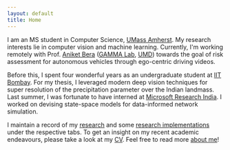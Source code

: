 ```yaml
---
layout: default
title: Home
---
```


I am an MS student in Computer Science, [UMass Amherst]. My research interests lie in computer vision and machine learning. Currently, I'm working remotely with Prof. [Aniket Bera] ([GAMMA Lab], [UMD]) towards the goal of risk assessment for autonomous vehicles through ego-centric driving videos. 


Before this, I spent four wonderful years as an undergraduate student at [IIT Bombay]. For my thesis, I leveraged modern deep vision techniques for super resolution of the precipitation parameter over the Indian landmass. Last summer, I was fortunate to have interned at [Microsoft Research India]. I worked on devising state-space models for data-informed network simulation.

I maintain a record of my [research] and some [research implementations] under the respective tabs. To get an insight on my recent academic endeavours, please take a look at my [CV]. Feel free to read more [about me]! 


<!-- ### Updates

<div style="height:300px;overflow:auto;">
<table>
<col width="100px">
<col width="650px">
<tr><td><b>Sep 2019:</b></td><td> started Master's degree in CS at <a href="https://www.umass.edu/">UMass Amherst</a></td></tr>
<tr><td><b>Aug 2019:</b></td><td> graduated from <a href="http://iitb.ac.in/">IIT Bombay</a> with a major in Civil Engineering</td></tr>
<tr><td><b>May 2019:</b></td><td> started research internship in the Applied Sciences group, <a href="https://www.microsoft.com/en-us/research/lab/microsoft-research-india/">Microsoft Research India</a></td></tr>
</table>
</div> -->


[UMass Amherst]: https://www.umass.edu/
[Aniket Bera]: https://www.cs.umd.edu/~ab/
[GAMMA Lab]: https://gamma.umd.edu/
[UMD]: https://cs.umd.edu/
[Dan Sheldon]: https://people.cs.umass.edu/~sheldon/
[Subhransu Maji]: https://people.cs.umass.edu/~smaji/
[IIT Bombay]: http://iitb.ac.in/
[Microsoft Research India]: https://www.microsoft.com/en-us/research/lab/microsoft-research-india/
[research]: /research
[research implementations]: /projects
[CV]: /docs/Videsh_Suman_CV.pdf
[about me]: /about